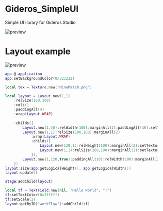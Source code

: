 # Gideros_SimpleUI
Simple UI library for Gideros Studio

![preview](http://forum.giderosmobile.com/uploads/editor/9z/onq2m6ol36qa.gif)

# Layout example
![preview](../../Gideros_examples/img/LayoutExample.png)
```lua
app @ application
app:setBackgroundColor(0x323232)

local tex = Texture.new("NinePatch.png")

local layout = Layout.new(1,1)
	:relSize(100,100)
	:cols()
	:paddingAll(4)
	:wrap(Layout.WRAP)
	
	:childs({
		Layout.new(1,50):relWidth(100):marginAll(2):paddingAll(10):setTextureBackground(tex),
		Layout.new(1,1):relSize(100,100):marginAll(2)	
			:wrap(Layout.WRAP)
			:childs({
				Layout.new(120,1):relHeight(100):marginAll(2):setTextureBackground(tex),
				Layout.new(1,1):relSize(100,100):marginAll(2):setTextureBackground(tex):ID("workFlow"):paddingAll(5),
			}),
		Layout.new(1,120,true):paddingAll(10):relWidth(100):marginAll(2):setTextureBackground(tex),
	})
layout:size(app:getLogicalHeight(), app:getLogicalWidth())
layout:update()

stage:addChild(layout)

local tf = TextField.new(nil, "Hello world", "|")
tf:setTextColor(0xffffff)
tf:setScale(2)
layout:getByID("workFlow"):addChild(tf)
```
